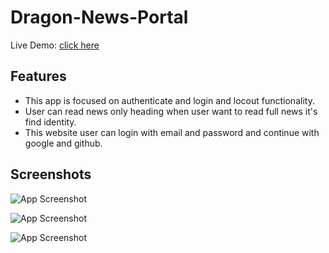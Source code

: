 
# Dragon-News-Portal

Live Demo: [click here](https://dragon-news-portal-abcab.web.app/) 




## Features

 - This app is focused on authenticate and login and locout functionality.
 - User can read news only heading when user want to read full news it's find identity.
 - This website user can login with email and password and continue with google and github.


## Screenshots

![App Screenshot](https://i.ibb.co/0cjgj2m/s1.png)


![App Screenshot](https://i.ibb.co/Y3GtVWy/s5.png)

![App Screenshot](https://i.ibb.co/M93F45Q/s3.png)

